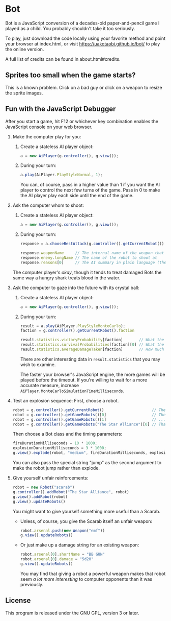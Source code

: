 # Bot

Bot is a JavaScript conversion of a decades-old paper-and-pencil game I played
as a child.  You probably shouldn't take it too seriously.

To play, just download the code locally using your favorite method and point
your browser at index.html, or visit https://uakotaobi.github.io/bot/ to play
the online version.

A full list of credits can be found in about.html#credits.

## Sprites too small when the game starts?

This is a known problem.  Click on a bad guy or click on a weapon to resize
the sprite images.

## Fun with the JavaScript Debugger

After you start a game, hit F12 or whichever key combination enables the
JavaScript console on your web browser.

1. Make the computer play for you:
   1. Create a stateless AI player object:
      ```javascript
      a = new AiPlayer(g.controller(), g.view());
      ```
   2. During your turn:
      ```javascript
      a.play(AiPlayer.PlayStyleNormal, 1);
      ```

      You can, of course, pass in a higher value than 1 if you want the AI player
      to control the next few turns of the game.  Pass in 0 to make the AI
      player play each side until the end of the game.
2. Ask the computer whom to shoot:
   1. Create a stateless AI player object:
      ```javascript
      a = new AiPlayer(g.controller(), g.view());
      ```
   2. During your turn:
      ```javascript
      response = a.chooseBestAttack(g.controller().getCurrentRobot())

      response.weaponName     // The internal name of the weapon that you should fire
      response.enemy.longName // The name of the robot to shoot at
      response.reasons[0]     // The AI summary in plain language (there can be more than one entry)
      ```

   The computer player's _okay_, though it tends to treat damaged Bots the
   same way a hungry shark treats blood in the water.

3. Ask the computer to gaze into the future with its crystal ball:

   1. Create a stateless AI player object:
      ```javascript
      a = new AiPlayer(g.controller(), g.view());
      ```
   2. During your turn:
      ```javascript
      result = a.play(AiPlayer.PlayStyleMonteCarlo);
      faction = g.controller().getCurrentRobot().faction

      result.statistics.victoryProbability[faction]       // What the computer thinks your chances of winning are, between 0 and 1
      result.statistics.survivalProbabilities[faction][0] // What the computer thinks your first robot's chances are of surviving the match
      result.statistics.averageDamageTaken[faction]       // How much damage the computer thinks you'll take (compare to your total hitpoints.)
      ```

      There are other interesting data in `result.statistics` that you may
      wish to examine.

      The faster your browser's JavaScript engine, the more games will be
      played before the timeout.  If you're willing to wait for a more
      accurate measure, increase
      `AiPlayer.MonteCarloSimulationTimeMilliseconds`.

4. Test an explosion sequence:
   First, choose a robot.
   ```javascript
   robot = g.controller().getCurrentRobot()                     // The robot whose turn it currently is
   robot = g.controller().getGameRobots()[0]                    // The current game's first still-living robot
   robot = g.controller().getGameRobots()[1]                    // ...second (and so forth)
   robot = g.controller().getGameRobots("The Star Alliance")[0] // That faction's fastest still-living robot
   ```

   Then choose a Bot class and the timing parameters:
   ```javascript
   fireDurationMilliseconds = 10 * 1000;
   explosionDurationMilliseconds = 3 * 1000;
   g.view().explode(robot, "medium", fireDurationMilliseconds, explosionDurationMilliseconds);
   ```

   You can also pass the special string "jump" as the second argument to make
   the robot jump rather than explode.

5. Give yourself unfair reinforcements:

   ```javascript
   robot = new Robot("scarab")
   g.controller().addRobot("The Star Alliance", robot)
   g.view().addRobot(robot)
   g.view().updateRobots()
   ```

   You might want to give yourself something more useful than a Scarab.
   * Unless, of course, you give the Scarab itself an unfair weapon:

     ```javascript
     robot.arsenal.push(new Weapon("emf"))
     g.view().updateRobots()
     ```
   * Or just make up a damage string for an existing weapon:

     ```javascript
     robot.arsenal[0].shortName = "BB GUN"
     robot.arsenal[0].damage = "5d20"
     g.view().updateRobots()
     ```

     You may find that giving a robot a powerful weapon makes that robot
     seem _a lot more interesting_ to computer opponents than it was
     previously.

## License

This program is released under the GNU GPL, version 3 or later.
